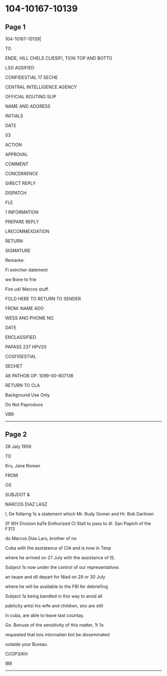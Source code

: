 # 104-10167-10139

## Page 1

104-10167-10139|

TO

ENDE, HILL CHELS CLIESIFI, TION TOP AND BOTTO

LSO ASSIFIED

CONFIDESTIAL 17 SECHE

CENTRAL INTELLIGENCE AGENCY

OFFICIAL ROUTING SLIP

NAME AND ADORESS

INITIALS

DATE

03

ACTION

APPROVAL

COMMENT

CONCERRENCE

GIRECT REPLY

DISPATCH

FLE

1 INFORMATION

PREPARE REPLY

LRECOMMEXDATION

RETURN

SIGMATURE

Remarke:

Fi extrcher datement

we Bone to frie

Fire ud/ Marcos stuff.

FOLD HERE TO RETURN TO SENDER

FROM: NAME ADO

WESS ANO PHOME NO.

DATE

ENCLASSIFIED

PAPASS 237 HPV20

COSFIDESTIAL

SECHET

48 PATHOB OP: 1099-00-807136

RETURN TO CLA

Background Use Only

Do Not Paproduos

VBR

---

## Page 2

28 Jaly 1959

TO

Kru, Jane Roman

FROM

OS

SUBJDOT &

NARCOS DIAZ LASZ

I, De follarng 1s a statement which Mr. Rudy Gomer and Hr. Bob Darlinen

0f WH Division baTe Enthorized CI Stall to pass to 4I. San Papich of the F313

do Marcos Dias Lars, brother of no

Cuba with the asstatance of CIA and is now in Tenp

where he arrived on 27 July with the assistance of IS.

Subject 1s now under the control of our representatives

an taupe and dll depart for Niad on 29 or 30 July

where he will be available to the FBI fer debriefing

Subject 1a being bandled in this way to aroid all

pablicity antsl his wife and children, sno are still

in cuba, are able to leave tast countay.

Go. Bonuse of the sensitivity of this matter, 1t 1o

requested that tois intornatien bot be disseminated

outaide your Bureau.

CI/OP3/KH

IBR

---

